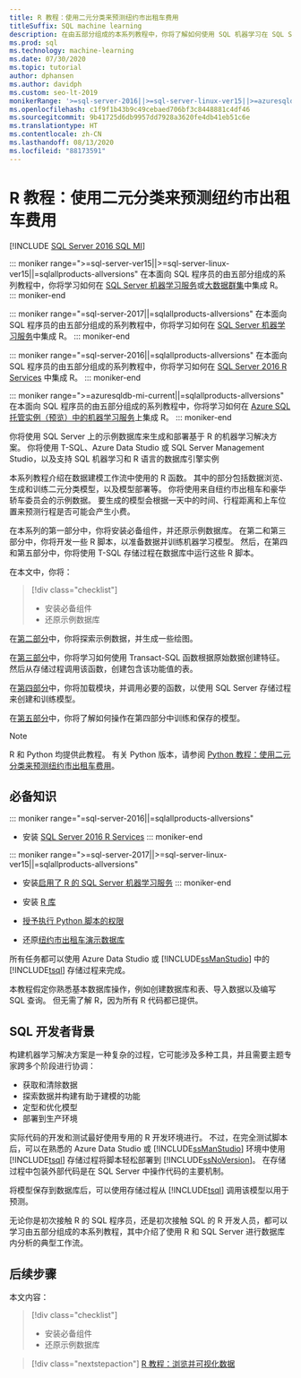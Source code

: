 ```yaml
---
title: R 教程：使用二元分类来预测纽约市出租车费用
titleSuffix: SQL machine learning
description: 在由五部分组成的本系列教程中，你将了解如何使用 SQL 机器学习在 SQL Server 存储过程和 T-SQL 函数中嵌入 R 代码，以使用二元分类来预测纽约市出租车费用。
ms.prod: sql
ms.technology: machine-learning
ms.date: 07/30/2020
ms.topic: tutorial
author: dphansen
ms.author: davidph
ms.custom: seo-lt-2019
monikerRange: '>=sql-server-2016||>=sql-server-linux-ver15||>=azuresqldb-mi-current||=sqlallproducts-allversions'
ms.openlocfilehash: c1f9f1b43b9c49cebaed706bf3c8448881c4df46
ms.sourcegitcommit: 9b41725d6db9957dd7928a3620fe4db41eb51c6e
ms.translationtype: HT
ms.contentlocale: zh-CN
ms.lasthandoff: 08/13/2020
ms.locfileid: "88173591"
---
```

# <a name="r-tutorial-predict-nyc-taxi-fares-with-binary-classification"></a>R 教程：使用二元分类来预测纽约市出租车费用
[!INCLUDE [SQL Server 2016 SQL MI](../../includes/applies-to-version/sqlserver2016-asdbmi.md)]

::: moniker range=">=sql-server-ver15||>=sql-server-linux-ver15||=sqlallproducts-allversions"
在本面向 SQL 程序员的由五部分组成的系列教程中，你将学习如何在 [SQL Server 机器学习服务](../sql-server-machine-learning-services.md)或[大数据群集](../../big-data-cluster/machine-learning-services.md)中集成 R。
::: moniker-end

::: moniker range="=sql-server-2017||=sqlallproducts-allversions"
在本面向 SQL 程序员的由五部分组成的系列教程中，你将学习如何在 [SQL Server 机器学习服务](../sql-server-machine-learning-services.md)中集成 R。
::: moniker-end

::: moniker range="=sql-server-2016||=sqlallproducts-allversions"
在本面向 SQL 程序员的由五部分组成的系列教程中，你将学习如何在 [SQL Server 2016 R Services](../sql-server-machine-learning-services.md) 中集成 R。
::: moniker-end

::: moniker range=">=azuresqldb-mi-current||=sqlallproducts-allversions"
在本面向 SQL 程序员的由五部分组成的系列教程中，你将学习如何在 [Azure SQL 托管实例（预览）中的机器学习服务](/azure/azure-sql/managed-instance/machine-learning-services-overview)上集成 R。
::: moniker-end

你将使用 SQL Server 上的示例数据库来生成和部署基于 R 的机器学习解决方案。 你将使用 T-SQL、Azure Data Studio 或 SQL Server Management Studio，以及支持 SQL 机器学习和 R 语言的数据库引擎实例

本系列教程介绍在数据建模工作流中使用的 R 函数。 其中的部分包括数据浏览、生成和训练二元分类模型，以及模型部署等。 你将使用来自纽约市出租车和豪华轿车委员会的示例数据。 要生成的模型会根据一天中的时间、行程距离和上车位置来预测行程是否可能会产生小费。

在本系列的第一部分中，你将安装必备组件，并还原示例数据库。 在第二和第三部分中，你将开发一些 R 脚本，以准备数据并训练机器学习模型。 然后，在第四和第五部分中，你将使用 T-SQL 存储过程在数据库中运行这些 R 脚本。

在本文中，你将：

> [!div class="checklist"]
> + 安装必备组件
> + 还原示例数据库

在[第二部分](r-taxi-classification-explore-data.md)中，你将探索示例数据，并生成一些绘图。

在[第三部分](r-taxi-classification-create-features.md)中，你将学习如何使用 Transact-SQL 函数根据原始数据创建特征。 然后从存储过程调用该函数，创建包含该功能值的表。

在[第四部分](r-taxi-classification-train-model.md)中，你将加载模块，并调用必要的函数，以使用 SQL Server 存储过程来创建和训练模型。

在[第五部分](r-taxi-classification-deploy-model.md)中，你将了解如何操作在第四部分中训练和保存的模型。

> [!NOTE]
> R 和 Python 均提供此教程。 有关 Python 版本，请参阅 [Python 教程：使用二元分类来预测纽约市出租车费用](r-taxi-classification-introduction.md)。

## <a name="prerequisites"></a>必备知识

::: moniker range="=sql-server-2016||=sqlallproducts-allversions"
+ 安装 [SQL Server 2016 R Services](../install/sql-r-services-windows-install.md#verify-installation)
::: moniker-end

::: moniker range=">=sql-server-2017||>=sql-server-linux-ver15||=sqlallproducts-allversions"
+ 安装[启用了 R 的 SQL Server 机器学习服务](../install/sql-machine-learning-services-windows-install.md#verify-installation)
::: moniker-end

+ 安装 [R 库](../package-management/r-package-information.md)

+ [授予执行 Python 脚本的权限](../security/user-permission.md)

+ 还原[纽约市出租车演示数据库](demo-data-nyctaxi-in-sql.md)

所有任务都可以使用 Azure Data Studio 或 [!INCLUDE[ssManStudio](../../includes/ssmanstudio-md.md)] 中的 [!INCLUDE[tsql](../../includes/tsql-md.md)] 存储过程来完成。

本教程假定你熟悉基本数据库操作，例如创建数据库和表、导入数据以及编写 SQL 查询。 但无需了解 R，因为所有 R 代码都已提供。

## <a name="background-for-sql-developers"></a>SQL 开发者背景

构建机器学习解决方案是一种复杂的过程，它可能涉及多种工具，并且需要主题专家跨多个阶段进行协调：

+ 获取和清除数据
+ 探索数据并构建有助于建模的功能
+ 定型和优化模型
+ 部署到生产环境

实际代码的开发和测试最好使用专用的 R 开发环境进行。 不过，在完全测试脚本后，可以在熟悉的 Azure Data Studio 或 [!INCLUDE[ssManStudio](../../includes/ssmanstudio-md.md)] 环境中使用 [!INCLUDE[tsql](../../includes/tsql-md.md)] 存储过程将脚本轻松部署到 [!INCLUDE[ssNoVersion](../../includes/ssnoversion-md.md)]。 在存储过程中包装外部代码是在 SQL Server 中操作代码的主要机制。

将模型保存到数据库后，可以使用存储过程从 [!INCLUDE[tsql](../../includes/tsql-md.md)] 调用该模型以用于预测。

无论你是初次接触 R 的 SQL 程序员，还是初次接触 SQL 的 R 开发人员，都可以学习由五部分组成的本系列教程，其中介绍了使用 R 和 SQL Server 进行数据库内分析的典型工作流。

## <a name="next-steps"></a>后续步骤

本文内容：

> [!div class="checklist"]
> + 安装必备组件
> + 还原示例数据库

> [!div class="nextstepaction"]
> [R 教程：浏览并可视化数据](r-taxi-classification-explore-data.md)